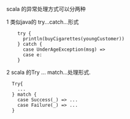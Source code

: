 scala 的异常处理方式可以分两种<br>

1 类似java的 try...catch...形式
```
    try {
      println(buyCigarettes(youngCustomer))
    } catch {
      case UnderAgeException(msg) => 
      case e:
    }
```

2 scala 的Try ... match...处理形式.
```
  Try{
    ...
  } match {
    case Success(_) => ...
    case Failure(_) => ...
  }
  ```